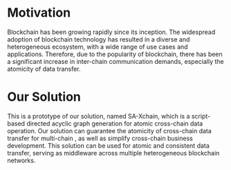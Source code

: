 
# Motivation  

Blockchain has been growing rapidly since its inception. The widespread adoption of blockchain technology has resulted in a diverse and heterogeneous ecosystem, with a wide range of use cases and applications. Therefore, due to the popularity of blockchain, there has been a significant increase in inter-chain communication demands, especially the atomicity of data transfer. 

# Our Solution 

This is a prototype of our solution, named SA-Xchain, which is a script-based directed acyclic graph generation for atomic cross-chain data operation. Our solution can guarantee the atomicity of cross-chain data transfer for multi-chain , as well as simplify cross-chain business development. This solution can be used for atomic and consistent data transfer, serving as middleware across multiple heterogeneous blockchain networks. 
